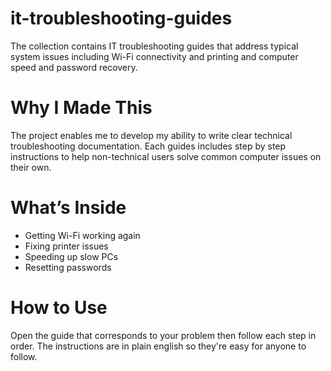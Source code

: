 # it-troubleshooting-guides
The collection contains IT troubleshooting guides that address typical system issues including Wi-Fi connectivity and printing and computer speed and password recovery.

# Why I Made This
The project enables me to develop my ability to write clear technical troubleshooting documentation. Each guides includes step by step instructions to help non-technical users solve common computer issues on their own.

# What’s Inside
- Getting Wi-Fi working again
- Fixing printer issues
- Speeding up slow PCs
- Resetting passwords

# How to Use
Open the guide that corresponds to your problem then follow each step in order. The instructions are in plain english so they're easy for anyone to follow.
